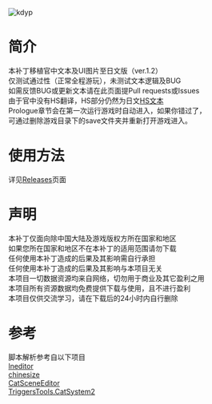 ![kdyp](https://github.com/Dir-A/Hakuchuumu_CN_Patch/blob/main/kdyp.png)
# 简介
本补丁移植官中文本及UI图片至日文版（ver.1.2）  
仅测试通过性（正常全程游玩），未测试文本逻辑及BUG  
如需反馈BUG或更新文本请在此页面提Pull requests或Issues  
由于官中没有HS翻译，HS部分仍然为日文[HS文本](https://github.com/Dir-A/Hakuchuumu_CN_Patch/tree/main/SourceFiles/Convert_CN/hs)  
Prologue章节会在第一次运行游戏时自动进入，如果你错过了，  
可通过删除游戏目录下的save文件夹并重新打开游戏进入。  

# 使用方法
详见[Releases](https://github.com/Dir-A/Hakuchuumu_CN_Patch/releases)页面

# 声明
本补丁仅面向除中国大陆及游戏版权方所在国家和地区  
如果您所在国家和地区不在本补丁的适用范围请勿下载  
任何使用本补丁造成的后果及其影响需自行承担  
任何使用本补丁造成的后果及其影响与本项目无关  
本项目一切数据资源均来自网络，切勿用于商业及其它盈利之用  
本项目所有资源数据均免费提供下载与使用，且不进行盈利  
本项目仅供交流学习，请在下载后的24小时内自行删除  

# 参考
脚本解析参考自以下项目  
[lneditor](https://github.com/regomne/lneditor)  
[chinesize](https://github.com/regomne/chinesize)  
[CatSceneEditor](https://github.com/marcussacana/CatSceneEditor)  
[TriggersTools.CatSystem2](https://github.com/trigger-segfault/TriggersTools.CatSystem2)  

